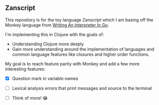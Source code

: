 ## Zanscript

This repository is for the toy language Zanscript which I am basing off the Monkey language from [Writing An Interpreter In Go](www.interpreterbook.com).

I'm implementing this in Clojure with the goals of:
- Understanding Clojure more deeply
- Gain more understanding around the implementation of languages and common language features like closures and higher order functions.

My goal is to reach feature parity with Monkey and add a few more interesting features:

- [x] Question mark in variable names
- [ ] Lexical analysis errors that print messages and source to the terminal
- [ ] Think of more! 😂

